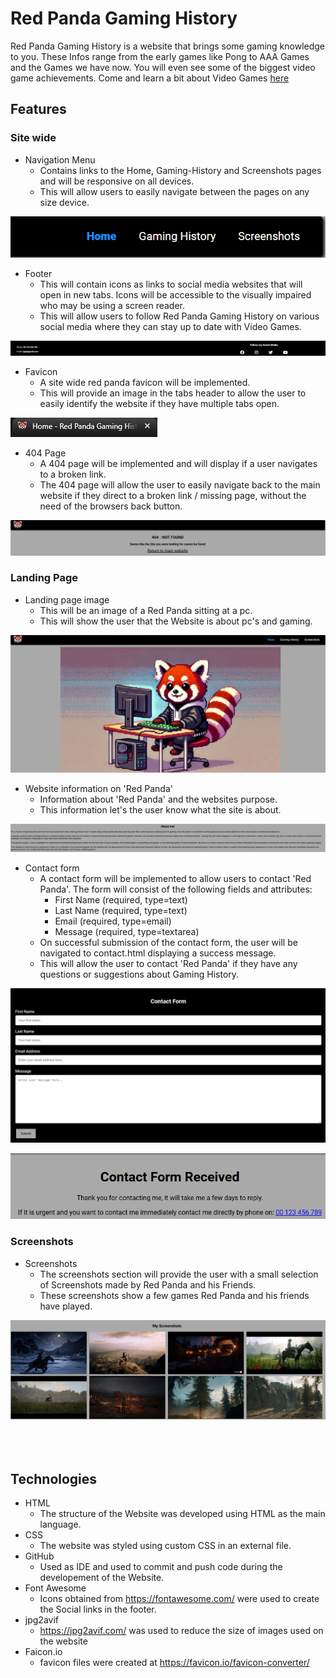 # Red Panda Gaming History

Red Panda Gaming History is a website that brings some gaming knowledge to you. These Infos range from the early games like Pong to AAA Games and the Games we have now. You will even see some of the biggest video game achievements. Come and learn a bit about Video Games [here](https://duudlez.github.io/Red-Panda-Gaming-History/)

## Features

### Site wide
* Navigation Menu
     * Contains links to  the Home, Gaming-History and Screenshots pages and will be responsive on all devices.
     * This will allow users to easily navigate between the pages on any size device.

![Nav Menu](docs/readme-images/Navbar.png)
* Footer
     * This will contain icons as links to social media websites that will open in new tabs. Icons will be accessible to the visually impaired who may be using a screen reader.
     * This will allow users to follow Red Panda Gaming History on various social media where they can stay up to date with Video Games.

![Footer](docs/readme-images/Footer.png)
* Favicon
     * A site wide red panda favicon will be implemented.
     * This will provide an image in the tabs header to allow the user to easily identify the website if they have multiple tabs open.

![Favicon](docs/readme-images/Favicon-readme.png)
* 404 Page
     * A 404 page will be implemented and will display if a user navigates to a broken link.
     * The 404 page will allow the user to easily navigate back to the main website if they direct to a broken link / missing page, without the need of the browsers back button.

![404](docs/readme-images/404-page.png)

### Landing Page
* Landing page image
     * This will be an image of a Red Panda sitting at a pc.
     * This will show the user that the Website is about pc's and gaming.


![Landing Page Image](docs/readme-images/landing-page.png)
* Website information on 'Red Panda'
     * Information about 'Red Panda' and the websites purpose.
     * This information let's the user know what the site is about.

![Bio](docs/readme-images/About-me.png)

* Contact form
     * A contact form will be implemented to allow users to contact 'Red Panda'. The form will consist of the following fields and attributes:
          * First Name (required, type=text)
          * Last Name (required, type=text)
          * Email (required, type=email)
          * Message (required, type=textarea)
    * On successful submission of the contact form, the user will be navigated to contact.html displaying a success message.
    * This will allow the user to contact 'Red Panda' if they have any questions or suggestions about Gaming History.

![Contact Form](docs/readme-images/Contact-Form.png)

![Contact Form Received](docs/readme-images/contact-form-received.png)

### Screenshots
* Screenshots
     * The screenshots section will provide the user with a small selection of Screenshots made by Red Panda and his Friends.
     * These screenshots show a few games Red Panda and his friends have played.

![Screenshots](docs/readme-images/screenshots.png)
<br><br><br><br>


## Technologies

* HTML
     * The structure of the Website was developed using HTML as the main language.
* CSS 
     * The website was styled using custom CSS in an external file.
* GitHub
     * Used as IDE and used to commit and push code during the developement of the Website.
* Font Awesome
     * Icons obtained from https://fontawesome.com/ were used to create the Social links in the footer.
* jpg2avif
     * https://jpg2avif.com/ was used to reduce the size of images used on the website
* Faicon.io
     * favicon files were created at https://favicon.io/favicon-converter/
